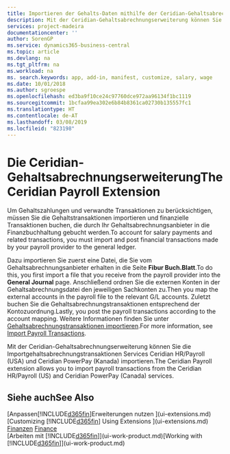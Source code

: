 ```yaml
---
title: Importieren der Gehalts-Daten mithilfe der Ceridian-Gehaltsabrechnungserweiterung | Microsoft Docs
description: Mit der Ceridian-Gehaltsabrechnungserweiterung können Sie die Importgehaltsabrechnungstransaktionen Services Ceridian HR/Payroll (USA) und Ceridian PowerPay (Kanada) importieren.
services: project-madeira
documentationcenter: ''
author: SorenGP
ms.service: dynamics365-business-central
ms.topic: article
ms.devlang: na
ms.tgt_pltfrm: na
ms.workload: na
ms. search.keywords: app, add-in, manifest, customize, salary, wage
ms.date: 10/01/2018
ms.author: sgroespe
ms.openlocfilehash: ed3ba9f10ce24c97760dce972aa96134f1bc1119
ms.sourcegitcommit: 1bcfaa99ea302e6b84b8361ca02730b135557fc1
ms.translationtype: HT
ms.contentlocale: de-AT
ms.lasthandoff: 03/08/2019
ms.locfileid: "823198"
---
```

# <a name="the-ceridian-payroll-extension"></a><span data-ttu-id="2a7ae-103">Die Ceridian-Gehaltsabrechnungserweiterung</span><span class="sxs-lookup"><span data-stu-id="2a7ae-103">The Ceridian Payroll Extension</span></span>
<span data-ttu-id="2a7ae-104">Um Gehaltszahlungen und verwandte Transaktionen zu berücksichtigen, müssen Sie die Gehaltstransaktionen importieren und finanzielle Transaktionen buchen, die durch Ihr Gehaltsabrechnungsanbieter in die Finanzbuchhaltung gebucht werden.</span><span class="sxs-lookup"><span data-stu-id="2a7ae-104">To account for salary payments and related transactions, you must import and post financial transactions made by your payroll provider to the general ledger.</span></span>

<span data-ttu-id="2a7ae-105">Dazu importieren Sie zuerst eine Datei, die Sie vom Gehaltsabrechnungsanbieter erhalten in die Seite **Fibur Buch.Blatt**.</span><span class="sxs-lookup"><span data-stu-id="2a7ae-105">To do this, you first import a file that you receive from the payroll provider into the **General Journal** page.</span></span> <span data-ttu-id="2a7ae-106">Anschließend ordnen Sie die externen Konten in der Gehaltsabrechnungsdatei den jeweiligen Sachkonten zu.</span><span class="sxs-lookup"><span data-stu-id="2a7ae-106">Then you map the external accounts in the payroll file to the relevant G/L accounts.</span></span> <span data-ttu-id="2a7ae-107">Zuletzt buchen Sie die Gehaltsabrechnungstransaktionen entsprechend der Kontozuordnung.</span><span class="sxs-lookup"><span data-stu-id="2a7ae-107">Lastly, you post the payroll transactions according to the account mapping.</span></span> <span data-ttu-id="2a7ae-108">Weitere Informationen finden Sie unter [Gehaltsabrechnungstransaktionen importieren](finance-how-import-payroll-transactions.md).</span><span class="sxs-lookup"><span data-stu-id="2a7ae-108">For more information, see [Import Payroll Transactions](finance-how-import-payroll-transactions.md).</span></span>

<span data-ttu-id="2a7ae-109">Mit der Ceridian-Gehaltsabrechnungserweiterung können Sie die Importgehaltsabrechnungstransaktionen Services Ceridian HR/Payroll (USA) und Ceridian PowerPay (Kanada) importieren.</span><span class="sxs-lookup"><span data-stu-id="2a7ae-109">The Ceridian Payroll extension allows you to import payroll transactions from the Ceridian HR/Payroll (US) and Ceridian PowerPay (Canada) services.</span></span>

## <a name="see-also"></a><span data-ttu-id="2a7ae-110">Siehe auch</span><span class="sxs-lookup"><span data-stu-id="2a7ae-110">See Also</span></span>
<span data-ttu-id="2a7ae-111">[Anpassen[!INCLUDE[d365fin](includes/d365fin_md.md)]Erweiterungen nutzen ](ui-extensions.md)  </span><span class="sxs-lookup"><span data-stu-id="2a7ae-111">[Customizing [!INCLUDE[d365fin](includes/d365fin_md.md)] Using Extensions ](ui-extensions.md)  </span></span>  
<span data-ttu-id="2a7ae-112">[Finanzen](finance.md)  </span><span class="sxs-lookup"><span data-stu-id="2a7ae-112">[Finance](finance.md)  </span></span>  
<span data-ttu-id="2a7ae-113">[Arbeiten mit [!INCLUDE[d365fin](includes/d365fin_md.md)]](ui-work-product.md)</span><span class="sxs-lookup"><span data-stu-id="2a7ae-113">[Working with [!INCLUDE[d365fin](includes/d365fin_md.md)]](ui-work-product.md)</span></span>
